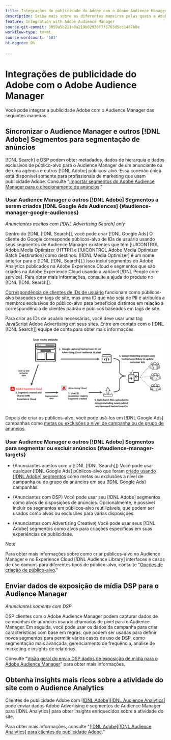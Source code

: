 ```yaml
---
title: Integrações de publicidade do Adobe com o Adobe Audience Manager
description: Saiba mais sobre as diferentes maneiras pelas quais a Adobe Advertising pode trocar dados com o Adobe Audience Manager.
feature: Integration with Adobe Audience Manager
source-git-commit: 3059a5b211a8a219b02930f7f5763d5ec1467b8e
workflow-type: tm+mt
source-wordcount: '503'
ht-degree: 0%

---
```


# Integrações de publicidade do Adobe com o Adobe Audience Manager

Você pode integrar a publicidade Adobe com o Audience Manager das seguintes maneiras.

## Sincronizar o Audience Manager e outros [!DNL Adobe] Segmentos para segmentação de anúncios

[!DNL Search] e DSP podem obter metadados, dados de hierarquia e dados exclusivos de público-alvo para o Audience Manager de um anunciante ou de uma agência e outros [!DNL Adobe] públicos-alvo. Essa conexão única está disponível somente para profissionais de marketing que usam publicidade Adobe. Consulte &quot;[Importar segmentos do Adobe Audience Manager para o direcionamento de anúncios](/help/integrations/audience-manager/import-audiences.md).&quot;

### Usar Audience Manager e outros [!DNL Adobe] Segmentos a serem criados [!DNL Google Ads Audiences] {#audience-manager-google-audiences}

*Anunciantes aceitos com [!DNL Advertising Search] only*

Dentro do [!DNL [!DNL Search]], você pode criar [!DNL Google Ads] O cliente do Google corresponde públicos-alvo de IDs de usuário usando seus segmentos de Audience Manager existentes que têm [!UICONTROL Adobe Media Optimizer (HTTP)] e [!UICONTROL Adobe Media Optimizer Batch Destination] como destinos. ([!DNL Media Optimizer] é um nome anterior para o [!DNL [!DNL Search]].) Isso inclui segmentos do Adobe Analytics publicados na Adobe Experience Cloud e segmentos que são criados na Adobe Experience Cloud usando a variável [!DNL People core service]. Para obter mais informações, consulte a ajuda do produto no [!DNL [!DNL Search]].

[Correspondência de clientes de IDs de usuário](https://support.google.com/google-ads/answer/9199250) funcionam como públicos-alvo baseados em tags de site, mas uma ID que não seja de PII é atribuída a membros exclusivos do público-alvo para benefícios distintos em relação à correspondência de clientes padrão e públicos baseados em tags de site.

Para criar as IDs de usuário necessárias, você deve usar uma tag JavaScript Adobe Advertising <!-- with a user ID parameter -->em seus sites. Entre em contato com o [!DNL [!DNL Search]] equipe de conta para obter mais informações.

![processo de criação de segmentos](/help/integrations/assets/ad_search_user_id_pic.png)

Depois de criar os públicos-alvo, você pode usá-los em [!DNL Google Ads] campanhas como [metas ou exclusões a nível de campanha ou de grupo de anúncios](#audience-manager-targets).

### Usar Audience Manager e outros [!DNL Adobe] Segmentos para segmentar ou excluir anúncios {#audience-manager-targets}

* (Anunciantes aceitos com o [!DNL [!DNL Search]]) Você pode usar qualquer [!DNL Google Ads] públicos-alvo que foram [criado usando [!DNL Adobe] segmentos](#audience-manager-google-audiences) como metas ou exclusões a nível de campanha ou de grupo de anúncios em seu [!DNL Google Ads] campanhas.

* (Anunciantes com DSP) Você pode usar seu [!DNL Adobe] segmentos como alvos de disposições de anúncios. Opcionalmente, é possível incluir os segmentos em públicos-alvo reutilizáveis, que podem ser usados como alvos ou exclusões para várias disposições.

* (Anunciantes com Advertising Creative) Você pode usar seus [!DNL Adobe] segmentos como alvos para criações específicas em suas experiências de publicidade.

>[!NOTE]
>
>Para obter mais informações sobre como criar públicos-alvo no Audience Manager e no Experience Cloud [!DNL Audience Library] interfaces e casos de uso comuns para diferentes tipos de público-alvo, consulte &quot;[Opções de criação de público-alvo](https://experienceleague.adobe.com/docs/experience-cloud-kcs/kbarticles/KA-16471.html).&quot;

## Enviar dados de exposição de mídia DSP para o Audience Manager

*Anunciantes somente com DSP*

DSP clientes com o Adobe Audience Manager podem capturar dados de campanhas de anúncios usando chamadas de pixel para o Audience Manager. Em seguida, você pode usar os dados da campanha para criar características com base em regras, que podem ser usadas para definir novos segmentos para permitir vários casos de uso de DSP, como segmentação mais avançada, gerenciamento de frequência, análise de marketing e insights de relatórios.

Consulte &quot;[Visão geral do envio DSP dados de exposição de mídia para o Adobe Audience Manager](/help/integrations/audience-manager/media-data-integration/overview.md)&quot; para obter mais informações.

## Obtenha insights mais ricos sobre a atividade do site com o Audience Analytics

Clientes de publicidade Adobe com [[!DNL Adobe][!DNL Audience Analytics]](https://experienceleague.adobe.com/docs/analytics/integration/audience-analytics/mc-audiences-aam.html) pode enviar dados Adobe Advertising e segmentos de Audience Manager para [!DNL Analytics] para obter insights enriquecidos sobre a atividade do site.

Para obter mais informações, consulte &quot;[[!DNL Adobe][!DNL Audience Analytics] para clientes de publicidade Adobe](/help/integrations/audience-manager/audience-analytics.md).&quot;
